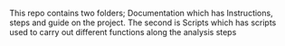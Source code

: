 This repo contains two folders;
Documentation which has Instructions, steps and guide on the project.
The second is Scripts which has scripts used to carry out different functions along the analysis steps
